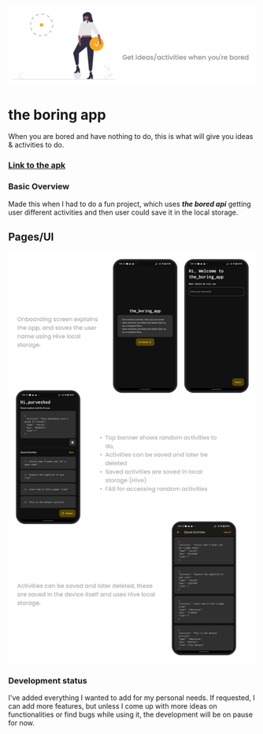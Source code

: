 ![the_boring_app](https://github.com/purveshxd/theboringapp/blob/main/media/the%20boring%20app.png "banner")

# the boring app

When you are bored and have nothing to do, this is what will give you ideas & activities to do.

### [Link to the apk](https://drive.google.com/file/d/1ITb3TCiWPtwhmKe1yn8rT_PLLAI3ROuK/view?usp=drive_link)

### Basic Overview

Made this when I had to do a fun project, which uses ***the bored api*** getting user different activities and then user could save it in the local storage.

## Pages/UI
![the_boring_app](https://github.com/purveshxd/theboringapp/blob/main/media/the_boring_app_banner.png "banner")
### Development status

I've added everything I wanted to add for my personal needs. If requested, I can add more features, but unless I come up with more ideas on functionalities or find bugs while using it, the development will be on pause for now.
